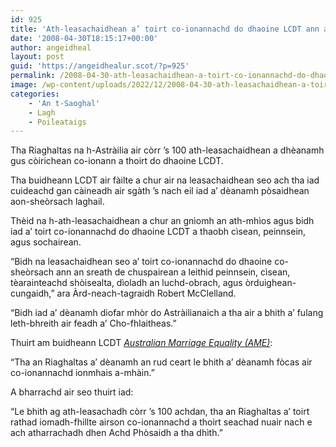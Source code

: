 ```yaml
---
id: 925
title: 'Ath-leasachaidhean a’ toirt co-ionannachd do dhaoine LCDT ann an Astràilia'
date: '2008-04-30T18:15:17+00:00'
author: angeidheal
layout: post
guid: 'https://angeidhealur.scot/?p=925'
permalink: /2008-04-30-ath-leasachaidhean-a-toirt-co-ionannachd-do-dhaoine-lcdt-ann-an-astrailia/
image: /wp-content/uploads/2022/12/2008-04-30-ath-leasachaidhean-a-toirt-co-ionannachd-do-dhaoine-lcdt-ann-an-astrailia.webp
categories:
    - 'An t-Saoghal'
    - Lagh
    - Poileataigs
---
```


Tha Riaghaltas na h-Astràilia air còrr ’s 100 ath-leasachaidhean a dhèanamh gus còirichean co-ionann a thoirt do dhaoine LCDT.

Tha buidheann LCDT air fàilte a chur air na leasachaidhean seo ach tha iad cuideachd gan càineadh air sgàth ’s nach eil iad a’ dèanamh pòsaidhean aon-sheòrsach laghail.

Thèid na h-ath-leasachaidhean a chur an gnìomh an ath-mhìos agus bidh iad a’ toirt co-ionannachd do dhaoine LCDT a thaobh cìsean, peinnsein, agus sochairean.

“Bidh na leasachaidhean seo a’ toirt co-ionannachd do dhaoine co-sheòrsach ann an sreath de chuspairean a leithid peinnsein, cìsean, tèarainteachd shòisealta, dìoladh an luchd-obrach, agus òrduighean-cungaidh,” ara Àrd-neach-tagraidh Robert McClelland.

“Bidh iad a’ dèanamh diofar mhòr do Astràilianaich a tha air a bhith a’ fulang leth-bhreith air feadh a’ Cho-fhlaitheas.”

Thuirt am buidheann LCDT *[Australian Marriage Equality (AME)](http://www.australianmarriageequality.com/ "Làrach-lìn aig AME")*:

“Tha an Riaghaltas a’ dèanamh an rud ceart le bhith a’ dèanamh fòcas air co-ionannachd ionmhais a-mhàin.”

A bharrachd air seo thuirt iad:

“Le bhith ag ath-leasachadh còrr ’s 100 achdan, tha an Riaghaltas a’ toirt rathad iomadh-fhillte airson co-ionannachd a thoirt seachad nuair nach e ach atharrachadh dhen Achd Phòsaidh a tha dhìth.”